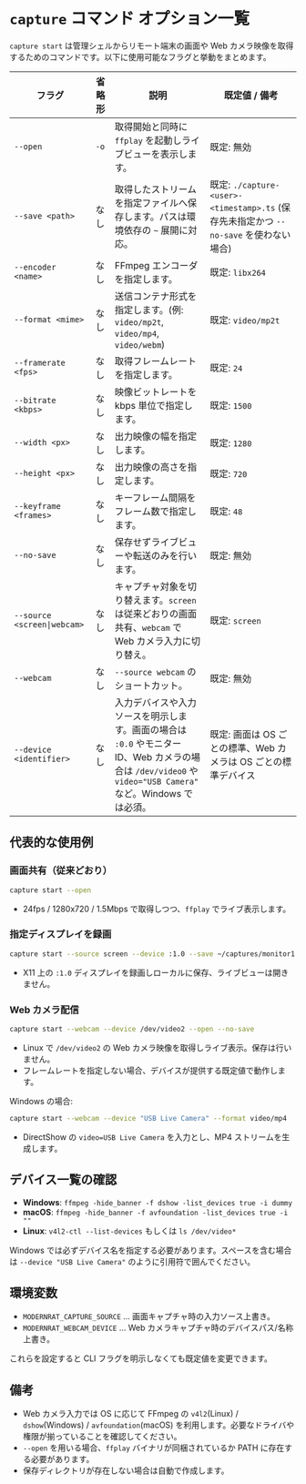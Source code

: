 # `capture` コマンド オプション一覧

`capture start` は管理シェルからリモート端末の画面や Web カメラ映像を取得するためのコマンドです。以下に使用可能なフラグと挙動をまとめます。

| フラグ | 省略形 | 説明 | 既定値 / 備考 |
|--------|--------|------|----------------|
| `--open` | `-o` | 取得開始と同時に `ffplay` を起動しライブビューを表示します。 | 既定: 無効 |
| `--save <path>` | なし | 取得したストリームを指定ファイルへ保存します。パスは環境依存の `~` 展開に対応。 | 既定: `./capture-<user>-<timestamp>.ts` (保存先未指定かつ `--no-save` を使わない場合) |
| `--encoder <name>` | なし | FFmpeg エンコーダを指定します。 | 既定: `libx264` |
| `--format <mime>` | なし | 送信コンテナ形式を指定します。(例: `video/mp2t`, `video/mp4`, `video/webm`) | 既定: `video/mp2t` |
| `--framerate <fps>` | なし | 取得フレームレートを指定します。 | 既定: `24` |
| `--bitrate <kbps>` | なし | 映像ビットレートを kbps 単位で指定します。 | 既定: `1500` |
| `--width <px>` | なし | 出力映像の幅を指定します。 | 既定: `1280` |
| `--height <px>` | なし | 出力映像の高さを指定します。 | 既定: `720` |
| `--keyframe <frames>` | なし | キーフレーム間隔をフレーム数で指定します。 | 既定: `48` |
| `--no-save` | なし | 保存せずライブビューや転送のみを行います。 | 既定: 無効 |
| `--source <screen\|webcam>` | なし | キャプチャ対象を切り替えます。`screen` は従来どおりの画面共有、`webcam` で Web カメラ入力に切り替え。 | 既定: `screen` |
| `--webcam` | なし | `--source webcam` のショートカット。 | 既定: 無効 |
| `--device <identifier>` | なし | 入力デバイスや入力ソースを明示します。画面の場合は `:0.0` やモニター ID、Web カメラの場合は `/dev/video0` や `video="USB Camera"` など。Windows では必須。 | 既定: 画面は OS ごとの標準、Web カメラは OS ごとの標準デバイス |

## 代表的な使用例

### 画面共有（従来どおり）
```bash
capture start --open
```
- 24fps / 1280x720 / 1.5Mbps で取得しつつ、`ffplay` でライブ表示します。

### 指定ディスプレイを録画
```bash
capture start --source screen --device :1.0 --save ~/captures/monitor1.ts
```
- X11 上の `:1.0` ディスプレイを録画しローカルに保存、ライブビューは開きません。

### Web カメラ配信
```bash
capture start --webcam --device /dev/video2 --open --no-save
```
- Linux で `/dev/video2` の Web カメラ映像を取得しライブ表示。保存は行いません。
- フレームレートを指定しない場合、デバイスが提供する既定値で動作します。

Windows の場合:
```bash
capture start --webcam --device "USB Live Camera" --format video/mp4
```
- DirectShow の `video=USB Live Camera` を入力とし、MP4 ストリームを生成します。

## デバイス一覧の確認

- **Windows**: `ffmpeg -hide_banner -f dshow -list_devices true -i dummy`
- **macOS**: `ffmpeg -hide_banner -f avfoundation -list_devices true -i ""`
- **Linux**: `v4l2-ctl --list-devices` もしくは `ls /dev/video*`

Windows では必ずデバイス名を指定する必要があります。スペースを含む場合は `--device "USB Live Camera"` のように引用符で囲んでください。

## 環境変数
- `MODERNRAT_CAPTURE_SOURCE` … 画面キャプチャ時の入力ソース上書き。
- `MODERNRAT_WEBCAM_DEVICE` … Web カメラキャプチャ時のデバイスパス/名称上書き。

これらを設定すると CLI フラグを明示しなくても既定値を変更できます。

## 備考
- Web カメラ入力では OS に応じて FFmpeg の `v4l2`(Linux) / `dshow`(Windows) / `avfoundation`(macOS) を利用します。必要なドライバや権限が揃っていることを確認してください。
- `--open` を用いる場合、`ffplay` バイナリが同梱されているか PATH に存在する必要があります。
- 保存ディレクトリが存在しない場合は自動で作成します。
